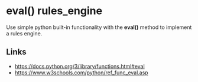 # eval() rules_engine

Use simple python built-in functionality with the **eval()** method
to implement a rules engine.

## Links

- https://docs.python.org/3/library/functions.html#eval 
- https://www.w3schools.com/python/ref_func_eval.asp

